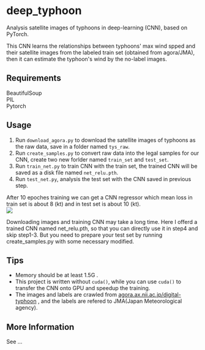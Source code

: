 # deep_typhoon
Analysis satellite images of typhoons in deep-learning (CNN), based on PyTorch.  

This CNN learns the relationships between typhoons' max wind spped and their satellite images from the labeled train set (obtained from agora/JMA), then it can estimate the typhoon's wind by the no-label images.

## Requirements
BeautifulSoup  
PIL  
Pytorch  

## Usage
1. Run `download_agora.py` to download the satellite images of typhoons as the raw data, save in a folder named `tys_raw`.  
2. Run `create_samples.py` to convert raw data into the legal samples for our CNN, create two new forlder named `train_set` and `test_set`.  
3. Run `train_net.py` to train CNN with the train set, the trained CNN will be saved as a disk file named `net_relu.pth`.  
4. Run `test_net.py`, analysis the test set with the CNN saved in previous step.  

After 10 epoches training we can get a CNN regressor which mean loss in train set is about 8 (kt) and in test set is about 10 (kt).  
![](https://raw.githubusercontent.com/melissa135/deep_typhoon/master/loss_sequence.png)  

Downloading images and training CNN may take a long time. Here I offerd a trained CNN named net_relu.pth, so that you can directly use it in step4 and skip step1-3. But you need to prepare your test set by running create_samples.py with some necessary modified.  

## Tips
* Memory should be at least 1.5G .  
* This project is written without `cuda()`, while you can use `cuda()` to transfer the CNN onto GPU and speedup the training.  
* The images and labels are crawled from [agora.ax.nii.ac.jp/digital-typhoon](agora.ax.nii.ac.jp/digital-typhoon) , and the labels are refered to JMA(Japan Meteorological agency).  

## More Information
See ...
